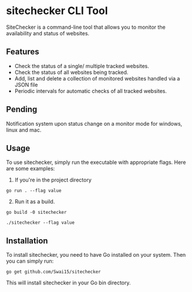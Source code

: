 # sitechecker CLI Tool

SiteChecker is a command-line tool that allows you to monitor the availability and status of websites.

## Features

- Check the status of a single/ multiple tracked websites.
- Check the status of all websites being tracked.
- Add, list and delete a collection of monitored websites handled via a JSON file
- Periodic intervals for automatic checks of all tracked websites.

## Pending

Notification system upon status change on a monitor mode for windows, linux and mac.

## Usage

To use sitechecker, simply run the executable with appropriate flags. Here are some examples:

1. If you're in the project directory

```
go run . --flag value

```

2. Run it as a build.

```
go build -0 sitechecker

./sitechecker --flag value

```

## Installation

To install sitechecker, you need to have Go installed on your system. Then you can simply run:

```
go get github.com/Swai15/sitechecker

```

This will install sitechecker in your Go bin directory.
